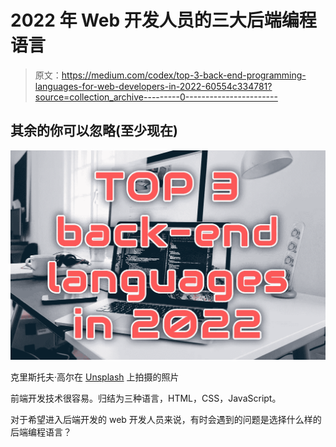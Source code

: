# 2022 年 Web 开发人员的三大后端编程语言

> 原文：<https://medium.com/codex/top-3-back-end-programming-languages-for-web-developers-in-2022-60554c334781?source=collection_archive---------0----------------------->

## 其余的你可以忽略(至少现在)

![](img/321d07df67277acb7bd96212d3a1e090.png)

克里斯托夫·高尔在 [Unsplash](https://unsplash.com/s/photos/code?utm_source=unsplash&utm_medium=referral&utm_content=creditCopyText) 上拍摄的照片

前端开发技术很容易。归结为三种语言，HTML，CSS，JavaScript。

对于希望进入后端开发的 web 开发人员来说，有时会遇到的问题是选择什么样的后端编程语言？